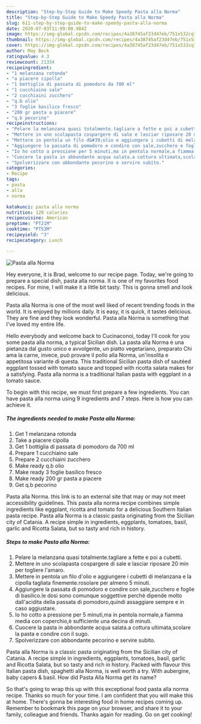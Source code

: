 ```yaml
---
description: "Step-by-Step Guide to Make Speedy Pasta alla Norma"
title: "Step-by-Step Guide to Make Speedy Pasta alla Norma"
slug: 611-step-by-step-guide-to-make-speedy-pasta-alla-norma
date: 2020-07-03T11:09:00.904Z
image: https://img-global.cpcdn.com/recipes/4a38745af23d47eb/751x532cq70/pasta-alla-norma-recipe-main-photo.jpg
thumbnail: https://img-global.cpcdn.com/recipes/4a38745af23d47eb/751x532cq70/pasta-alla-norma-recipe-main-photo.jpg
cover: https://img-global.cpcdn.com/recipes/4a38745af23d47eb/751x532cq70/pasta-alla-norma-recipe-main-photo.jpg
author: May Beck
ratingvalue: 4.3
reviewcount: 21334
recipeingredient:
- "1 melanzana rotonda"
- "a piacere cipolla"
- "1 bottiglia di passata di pomodoro da 700 ml"
- "1 cucchiaino sale"
- "2 cucchiaini zucchero"
- "q.b olio"
- "3 foglie basilico fresco"
- "200 gr pasta a piacere"
- "q.b pecorino"
recipeinstructions:
- "Pelare la melanzana quasi totalmente.tagliare a fette e poi a cubetti."
- "Mettere in uno scolapasta cospargere di sale e lasciar riposare 20 min per togliere l&#39;amaro."
- "Mettere in pentola un filo d&#39;olio e aggiungere i cubetti di melanzana e la cipolla tagliata finemente.rosolare per almeno 5 minuti."
- "Aggiungere la passata di pomodoro e condire con sale,zucchero e foglie di basilico.le dosi sono comunque soggettive perchè dipende molto dall&#39;acidita della passata di pomodoro,quindi assaggiare sempre e in caso aggiustare."
- "Io ho cotto a pressione per 5 minuti,ma in pentola normale,a fiamma media con coperchio,è sufficiente una decina di minuti."
- "Cuocere la pasta in abbondante acqua salata.a cottura ultimata,scolare la pasta e condire con il sugo."
- "Spolverizzare con abbondante pecorino e servire subito."
categories:
- Recipe
tags:
- pasta
- alla
- norma

katakunci: pasta alla norma 
nutrition: 120 calories
recipecuisine: American
preptime: "PT21M"
cooktime: "PT53M"
recipeyield: "3"
recipecategory: Lunch

---
```



![Pasta alla Norma](https://img-global.cpcdn.com/recipes/4a38745af23d47eb/751x532cq70/pasta-alla-norma-recipe-main-photo.jpg)

Hey everyone, it is Brad, welcome to our recipe page. Today, we're going to prepare a special dish, pasta alla norma. It is one of my favorites food recipes. For mine, I will make it a little bit tasty. This is gonna smell and look delicious.

Pasta alla Norma is one of the most well liked of recent trending foods in the world. It is enjoyed by millions daily. It is easy, it is quick, it tastes delicious. They are fine and they look wonderful. Pasta alla Norma is something that I've loved my entire life.

Hello everybody and welcome back to Cucinaconoi, today I&#39;ll cook for you some pasta alla norma, a typical Sicilian dish. La pasta alla Norma è una pietanza dal gusto unico e avvolgente, un piatto vegetariano, preparato Chi ama la carne, invece, può provare il pollo alla Norma, un&#39;insolita e appetitosa variante di questa. This traditional Sicilian pasta dish of sautéed eggplant tossed with tomato sauce and topped with ricotta salata makes for a satisfying. Pasta alla norma is a traditional Italian pasta with eggplant in a tomato sauce.


To begin with this recipe, we must first prepare a few ingredients. You can have pasta alla norma using 9 ingredients and 7 steps. Here is how you can achieve it.

<!--inarticleads1-->

##### The ingredients needed to make Pasta alla Norma:

1. Get 1 melanzana rotonda
1. Take a piacere cipolla
1. Get 1 bottiglia di passata di pomodoro da 700 ml
1. Prepare 1 cucchiaino sale
1. Prepare 2 cucchiaini zucchero
1. Make ready q.b olio
1. Make ready 3 foglie basilico fresco
1. Make ready 200 gr pasta a piacere
1. Get q.b pecorino


Pasta alla Norma. this link is to an external site that may or may not meet accessibility guidelines. This pasta alla norma recipe combines simple ingredients like eggplant, ricotta and tomato for a delicious Southern Italian pasta recipe. Pasta alla Norma is a classic pasta originating from the Sicilian city of Catania. A recipe simple in ingredients, eggplants, tomatoes, basil, garlic and Ricotta Salata, but so tasty and rich in history. 

<!--inarticleads2-->

##### Steps to make Pasta alla Norma:

1. Pelare la melanzana quasi totalmente.tagliare a fette e poi a cubetti.
1. Mettere in uno scolapasta cospargere di sale e lasciar riposare 20 min per togliere l&#39;amaro.
1. Mettere in pentola un filo d&#39;olio e aggiungere i cubetti di melanzana e la cipolla tagliata finemente.rosolare per almeno 5 minuti.
1. Aggiungere la passata di pomodoro e condire con sale,zucchero e foglie di basilico.le dosi sono comunque soggettive perchè dipende molto dall&#39;acidita della passata di pomodoro,quindi assaggiare sempre e in caso aggiustare.
1. Io ho cotto a pressione per 5 minuti,ma in pentola normale,a fiamma media con coperchio,è sufficiente una decina di minuti.
1. Cuocere la pasta in abbondante acqua salata.a cottura ultimata,scolare la pasta e condire con il sugo.
1. Spolverizzare con abbondante pecorino e servire subito.


Pasta alla Norma is a classic pasta originating from the Sicilian city of Catania. A recipe simple in ingredients, eggplants, tomatoes, basil, garlic and Ricotta Salata, but so tasty and rich in history. Packed with flavour this Italian pasta dish, spaghetti alla Norma, is well worth a try. With aubergine, baby capers &amp; basil. How did Pasta Alla Norma get its name? 

So that's going to wrap this up with this exceptional food pasta alla norma recipe. Thanks so much for your time. I am confident that you will make this at home. There's gonna be interesting food in home recipes coming up. Remember to bookmark this page on your browser, and share it to your family, colleague and friends. Thanks again for reading. Go on get cooking!
